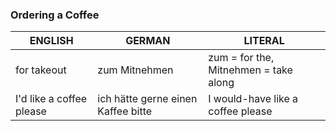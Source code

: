 ### Ordering a Coffee

| ENGLISH | GERMAN | LITERAL
| --- | --- | --- |
| for takeout | zum Mitnehmen | zum = for the, Mitnehmen = take along
| I'd like a coffee please | ich hätte gerne einen Kaffee bitte | I would-have like a coffee please |

